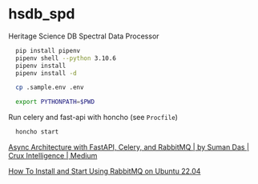 # hsdb_spd

Heritage Science DB Spectral Data Processor

```bash
  pip install pipenv
  pipenv shell --python 3.10.6
  pipenv install
  pipenv install -d
```

```bash
  cp .sample.env .env
```

```bash
  export PYTHONPATH=$PWD
```

Run celery and fast-api with honcho (see `Procfile`)
```bash
  honcho start
```

[Async Architecture with FastAPI, Celery, and RabbitMQ | by Suman Das | Crux Intelligence | Medium][1]


[How To Install and Start Using RabbitMQ on Ubuntu 22.04][2]


[1]: https://medium.com/cuddle-ai/async-architecture-with-fastapi-celery-and-rabbitmq-c7d02903037
[2]: https://www.cherryservers.com/blog/how-to-install-and-start-using-rabbitmq-on-ubuntu-22-04
